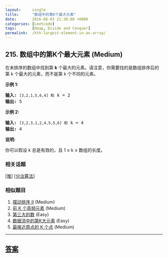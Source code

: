```yaml
---
layout:     single
title:      "数组中的第K个最大元素"
date:       2016-08-03 21:30:00 +0800
categories: [Leetcode]
tags:       [Heap, Divide and Conquer]
permalink:  /kth-largest-element-in-an-array/
---
```


## 215. 数组中的第K个最大元素 (Medium)

<p>在未排序的数组中找到第 <strong>k</strong> 个最大的元素。请注意，你需要找的是数组排序后的第 k 个最大的元素，而不是第 k 个不同的元素。</p>

<p><strong>示例 1:</strong></p>

<pre><strong>输入:</strong> <code>[3,2,1,5,6,4] 和</code> k = 2
<strong>输出:</strong> 5
</pre>

<p><strong>示例&nbsp;2:</strong></p>

<pre><strong>输入:</strong> <code>[3,2,3,1,2,4,5,5,6] 和</code> k = 4
<strong>输出:</strong> 4</pre>

<p><strong>说明: </strong></p>

<p>你可以假设 k 总是有效的，且 1 &le; k &le; 数组的长度。</p>

### 相关话题
  [[堆](https://github.com/openset/leetcode/tree/master/tag/heap/README.md)]
  [[分治算法](https://github.com/openset/leetcode/tree/master/tag/divide-and-conquer/README.md)]

### 相似题目
  1. [摆动排序 II](/wiggle-sort-ii) (Medium)
  1. [前 K 个高频元素](/top-k-frequent-elements) (Medium)
  1. [第三大的数](/third-maximum-number) (Easy)
  1. [数据流中的第K大元素](/kth-largest-element-in-a-stream) (Easy)
  1. [最接近原点的 K 个点](/k-closest-points-to-origin) (Medium)

---

## [答案](https://github.com/openset/leetcode/tree/master/problems/kth-largest-element-in-an-array)
